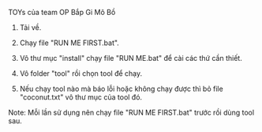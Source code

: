 TOYs của team OP Bắp Gi Mô Bồ

1. Tải về.

2. Chạy file "RUN ME FIRST.bat".

2. Vô thư mục "install" chạy file "RUN ME.bat" để cài các thứ cần thiết.

3. Vô folder "tool" rồi chọn tool để chạy.

4. Nếu chạy tool nào mà báo lỗi hoặc không chạy được thì bỏ file "coconut.txt" vô thư mục của tool đó.

Note: Mỗi lần sử dụng nên chạy file "RUN ME FIRST.bat" trước rồi dùng tool sau.

